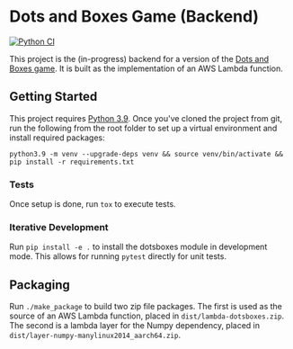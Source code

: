 # Dots and Boxes Game (Backend)

[![Python CI](https://github.com/jhutson/dotsboxes/actions/workflows/python-app.yml/badge.svg)](https://github.com/jhutson/dotsboxes/actions/workflows/python-app.yml)

This project is the (in-progress) backend for a version of the [Dots and Boxes game](https://en.wikipedia.org/wiki/Dots_and_Boxes). It is built as the implementation of an AWS Lambda function.

## Getting Started
This project requires [Python 3.9](https://www.python.org/downloads/release/python-390/). Once you've cloned the project from git, run the following from the root folder to set up a virtual environment and install required packages:

```
python3.9 -m venv --upgrade-deps venv && source venv/bin/activate && pip install -r requirements.txt
```

### Tests
Once setup is done, run `tox` to execute tests. 

### Iterative Development
Run `pip install -e .` to install the dotsboxes module in development mode. This allows for running `pytest` directly for unit tests.

## Packaging
Run `./make_package` to build two zip file packages. The first is used as the source of an AWS Lambda function, placed in `dist/lambda-dotsboxes.zip`. The second is a lambda layer for the Numpy dependency, placed in `dist/layer-numpy-manylinux2014_aarch64.zip`.


